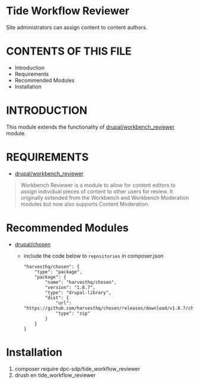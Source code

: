 # Tide Workflow Reviewer
Site administrators can assign content to content authors.

# CONTENTS OF THIS FILE
- Introduction
- Requirements
- Recommended Modules
- Installation

# INTRODUCTION
This module extends the functionality of [drupal/workbench_reviewer](https://www.drupal.org/project/workbench_reviewer) module.

# REQUIREMENTS
 - [drupal/workbench_reviewer](https://www.drupal.org/project/workbench_reviewer)

 >Workbench Reviewer is a module to allow for content editors to assign individual pieces of content to other users for review. It originally extended from the Workbench and Workbench Moderation modules but now also supports Content Moderation.

# Recommended Modules
 - [drupal/chosen](https://www.drupal.org/project/chosen)
   - include the code below to `repositories` in composer.json

        ```
        "harvesthq/chosen": {
            "type": "package",
            "package": {
                "name": "harvesthq/chosen",
                "version": "1.8.7",
                "type": "drupal-library",
                "dist": {
                    "url": "https://github.com/harvesthq/chosen/releases/download/v1.8.7/chosen_v1.8.7.zip",
                    "type": "zip"
                }
            }
        }
        ```

# Installation
 1. composer require dpc-sdp/tide_workflow_reviewer
 2. drush en tide_workflow_reviewer
